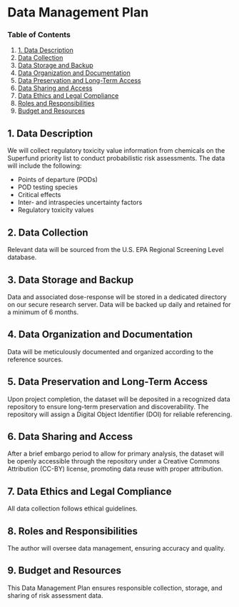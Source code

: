 # Data Management Plan

### Table of Contents

1. [1. Data Description](#1.-data-description)
2. [Data Collection](#data-collection)
3. [Data Storage and Backup](#data-storage-and-backup)
4. [Data Organization and Documentation](#data-organization-and-documentation)
5. [Data Preservation and Long-Term Access](#data-preservation-and-long-term-access)
6. [Data Sharing and Access](#data-sharing-and-access)
7. [Data Ethics and Legal Compliance](#data-ethics-and-legal-compliance)
8. [Roles and Responsibilities](#roles-and-responsibilities)
9. [Budget and Resources](#9.budget-and-resources)

## 1. Data Description
We will collect regulatory toxicity value information from chemicals on the Superfund priority list to conduct probabilistic risk assessments. The data will include the following: 
- Points of departure (PODs)
- POD testing species
- Critical effects
- Inter- and intraspecies uncertainty factors
- Regulatory toxicity values

## 2. Data Collection
Relevant data will be sourced from the U.S. EPA Regional Screening Level database.

## 3. Data Storage and Backup
Data and associated dose-response will be stored in a dedicated directory on our secure research server. Data will be backed up daily and retained for a minimum of 6 months.

## 4. Data Organization and Documentation
Data will be meticulously documented and organized according to the reference sources. 

## 5. Data Preservation and Long-Term Access
Upon project completion, the dataset will be deposited in a recognized data repository to ensure long-term preservation and discoverability. The repository will assign a Digital Object Identifier (DOI) for reliable referencing. 

## 6. Data Sharing and Access
After a brief embargo period to allow for primary analysis, the dataset will be openly accessible through the repository under a Creative Commons Attribution (CC-BY) license, promoting data reuse with proper attribution.

## 7. Data Ethics and Legal Compliance
All data collection follows ethical guidelines.

## 8. Roles and Responsibilities
The author will oversee data management, ensuring accuracy and quality.

## 9. Budget and Resources
This Data Management Plan ensures responsible collection, storage, and sharing of risk assessment data.
